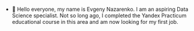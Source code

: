 - 👋 Hello everyone, my name is Evgeny Nazarenko. I am an aspiring Data Science specialist. Not so long ago, I completed the Yandex Practicum educational course in this area and am now looking for my first job.



<!---
EvgeniyNazarenko/EvgeniyNazarenko is a ✨ special ✨ repository because its `README.md` (this file) appears on your GitHub profile.
You can click the Preview link to take a look at your changes.
--->
